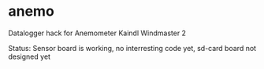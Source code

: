 # anemo
Datalogger hack for Anemometer Kaindl Windmaster 2

Status: Sensor board is working, no interresting code yet, sd-card board not designed yet
